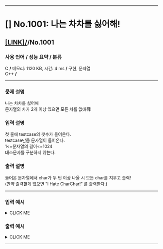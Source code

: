 <hr>

# [] No.1001: 나는 차차를 싫어해! 

## [[LINK]/](http://ascode.org/problem.php?id=1001)/No.1001 

### 사용 언어 / 성능 요약 / 분류 

C **/** 메모리: 1120 KB, 시간: 4 ms **/** 구현, 문자열 <br>
C++ **/** 

<hr>

### 문제 설명 

나는 차차를 싫어해 <br>
문자열의 차가 2개 이상 있으면 모든 차를 없애줘! <br>

### 입력 설명 

첫 줄에 testcase의 갯수가 들어온다. <br>
testcase만큼 문자열이 들어온다. <br>
1<=문자열의 길이<=1024 <br>
대소문자를 구분하지 않는다. <br>

### 출력 설명 

들어온 문자열에서 char가 두 번 이상 나올 시 모든 char를 지우고 출력! <br>
(만약 출력할게 없으면 "I Hate CharChar!" 를 출력한다.) <br>

<hr>

### 입력 예시

<details><summary>CLICK ME</summary>
<pre>
<strong>4<br>iHatecharchar<br>charpoint<br>charpointchar<br>charcharcharcharcharchar</strong>
</pre>
</details>

### 출력 예시

<details><summary>CLICK ME</summary>
<pre>
<strong>iHate<br>charpoint<br>point<br>I Hate CharChar!</strong>
</pre>
</details>

<hr>

